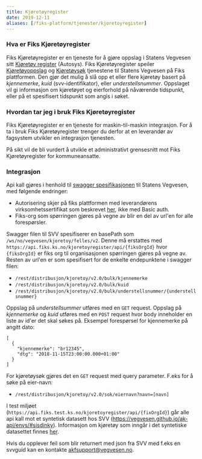 ```yaml
---
title: Kjøretøyregister
date: 2019-12-11
aliases: [/fiks-platform/tjenester/kjoretoyregister]
---
```


### Hva er Fiks Kjøretøyregister
Fiks Kjøretøyregister er en tjeneste for å gjøre oppslag i Statens Vegvesen sitt [Kjøretøy register](https://vegvesen.github.io/ak-api/) (Autosys). Fiks Kjøretøyregister speiler [Kjøretøyoppslag](https://vegvesen.github.io/ak-api/api/#kjoretoyoppslag) og [Kjøretøysøk](https://vegvesen.github.io/ak-api/api/#kjoretoysok) tjenestene til Statens Vegvesen på Fiks plattformen. Den gjør det mulig å slå opp et eller flere kjøretøy basert på *kjennemerke*, *kuid* (svv-identifikator), eller *understellsnummer*. Oppslaget vil gi informasjon om kjøretøyet og eierforhold på nåværende tidspunkt, eller på et spesifisert tidspunkt som angis i søket.  

### Hvordan tar jeg i bruk Fiks Kjøretøyregister

Fiks Kjøretøyregister er en tjeneste for maskin-til-maskin integrasjon. For å ta i bruk Fiks Kjøretøyregister trenger du derfor at en leverandør av fagsystem utvikler en integrasjon tjenesten.

På sikt vil de bli vurdert å utvikle et administrativt grensesnitt mot Fiks Kjøretøyregister for kommuneansatte.
 
### Integrasjon
 
Api kall gjøres i henhold til [swagger spesifikasjonen](https://vegvesen.github.io/ak-api/api/#kjoretoyoppslag) til Statens Vegvesen, med følgende endringer:
  
  * Autorisering skjer på fiks plattformen med leverandørens virksomhetssertifikat som beskrevet [her](https://ks-no.github.io/fiks-plattform/integrasjoner/#integrasjon), ikke med Basic auth.
  * Fiks-org som spørringen gjøres på vegne av blir en del av url'en for alle forespørsler.
  
Swagger filen til SVV spesifiserer en basePath som `/ws/no/vegvesen/kjoretoy/felles/v2`. Denne må erstattes med `https://api.fiks.ks.no/kjoretoyregister/api/{fiksOrgId}` hvor `{fiksOrgId}` er fiks org til organisasjonen spørringen gjøres på vegne av. Resten av url'en er som spesifisert for de enkelte endepunktene i swagger filen:
  
  * `/rest/distribusjon/kjoretoy/v2.0/bulk/kjennemerke`
  * `/rest/distribusjon/kjoretoy/v2.0/bulk/kuid`
  * `/rest/distribusjon/kjoretoy/v2.0/bulk/understellsnummer/{understellsnummer}`

Oppslag på *understellsummer* utføres med en `GET` request. Oppslag på *kjennemerke* og *kuid* utføres med en `POST` request hvor body inneholder en liste av id'er det skal søkes på. Eksempel forespørsel for kjennemerke på angitt dato:
```
[
  { 
    "kjennemerke": "br12345",
    "dtg": "2018-11-15T23:00:00.000+01:00"
  }
]
```

For kjøretøysøk gjøres det en `GET` request med query parameter. F.eks for å søke på eier-navn:

  * `/rest/distribusjon/kjoretoy/v2.0/sok/eiernavn?navn=[navn]`

I test miljøet (`https://api.fiks.test.ks.no/kjoretoyregister/api/{fixOrgId}`) går alle api kall mot et syntetisk datasett hos SVV (https://vegvesen.github.io/ak-api/envs/#sisdinky). Informasjon om kjøretøy som inngår i det syntetiske datasettet finnes [her](https://vegvesen.github.io/ak-api/filer/testdata-sisdinky.xlsx).

Hvis du opplever feil som blir returnert med json fra SVV med f.eks en svvguid kan en kontakte akfsupport@vegvesen.no.